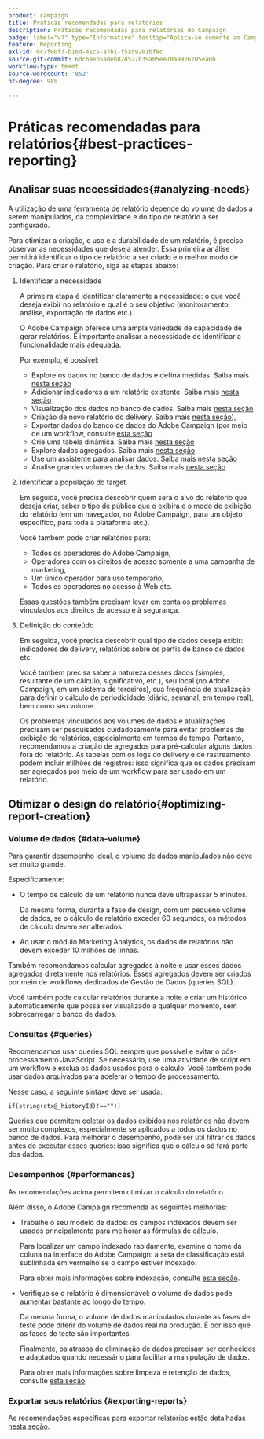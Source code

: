 ```yaml
---
product: campaign
title: Práticas recomendadas para relatórios
description: Práticas recomendadas para relatórios do Campaign
badge: label="v7" type="Informativo" tooltip="Aplica-se somente ao Campaign Classic v7"
feature: Reporting
exl-id: 0c7f00f3-b16d-41c5-a7b1-f5a59201bf8c
source-git-commit: 6dc6aeb5adeb82d527b39a05ee70a9926205ea0b
workflow-type: tm+mt
source-wordcount: '852'
ht-degree: 98%

---
```


# Práticas recomendadas para relatórios{#best-practices-reporting}



## Analisar suas necessidades{#analyzing-needs}

A utilização de uma ferramenta de relatório depende do volume de dados a serem manipulados, da complexidade e do tipo de relatório a ser configurado.

Para otimizar a criação, o uso e a durabilidade de um relatório, é preciso observar as necessidades que deseja atender. Essa primeira análise permitirá identificar o tipo de relatório a ser criado e o melhor modo de criação. Para criar o relatório, siga as etapas abaixo:

1. Identificar a necessidade

   A primeira etapa é identificar claramente a necessidade: o que você deseja exibir no relatório e qual é o seu objetivo (monitoramento, análise, exportação de dados etc.).

   O Adobe Campaign oferece uma ampla variedade de capacidade de gerar relatórios. É importante analisar a necessidade de identificar a funcionalidade mais adequada.

   Por exemplo, é possível:

   * Explore os dados no banco de dados e defina medidas. Saiba mais [nesta seção](../../reporting/using/ac-cubes.md)
   * Adicionar indicadores a um relatório existente. Saiba mais [nesta seção](../../reporting/using/about-reports-creation-in-campaign.md)
   * Visualização dos dados no banco de dados. Saiba mais [nesta seção](../../reporting/using/about-descriptive-analysis.md)
   * Criação de novo relatório do delivery. Saiba mais [nesta seção](../../reporting/using/about-reports-creation-in-campaign.md)),
   * Exportar dados do banco de dados do Adobe Campaign (por meio de um workflow, consulte [esta seção](../../workflow/using/about-workflows.md)
   * Crie uma tabela dinâmica. Saiba mais [nesta seção](../../reporting/using/creating-a-table.md#creating-a-breakdown-or-pivot-table)
   * Explore dados agregados. Saiba mais [nesta seção](../../reporting/using/ac-cubes.md)
   * Use um assistente para analisar dados. Saiba mais [nesta seção](../../reporting/using/about-descriptive-analysis.md)
   * Analise grandes volumes de dados. Saiba mais [nesta seção](../../reporting/using/about-reports-creation-in-campaign.md)

1. Identificar a população do target

   Em seguida, você precisa descobrir quem será o alvo do relatório que deseja criar, saber o tipo de público que o exibirá e o modo de exibição do relatório (em um navegador, no Adobe Campaign, para um objeto específico, para toda a plataforma etc.).

   Você também pode criar relatórios para:

   * Todos os operadores do Adobe Campaign,
   * Operadores com os direitos de acesso somente a uma campanha de marketing,
   * Um único operador para uso temporário,
   * Todos os operadores no acesso à Web etc.

   Essas questões também precisam levar em conta os problemas vinculados aos direitos de acesso e à segurança.

1. Definição do conteúdo

   Em seguida, você precisa descobrir qual tipo de dados deseja exibir: indicadores de delivery, relatórios sobre os perfis de banco de dados etc.

   Você também precisa saber a natureza desses dados (simples, resultante de um cálculo, significativo, etc.), seu local (no Adobe Campaign, em um sistema de terceiros), sua frequência de atualização para definir o cálculo de periodicidade (diário, semanal, em tempo real), bem como seu volume.

   Os problemas vinculados aos volumes de dados e atualizações precisam ser pesquisados cuidadosamente para evitar problemas de exibição de relatórios, especialmente em termos de tempo. Portanto, recomendamos a criação de agregados para pré-calcular alguns dados fora do relatório. As tabelas com os logs do delivery e de rastreamento podem incluir milhões de registros: isso significa que os dados precisam ser agregados por meio de um workflow para ser usado em um relatório.

## Otimizar o design do relatório{#optimizing-report-creation}

### Volume de dados {#data-volume}

Para garantir desempenho ideal, o volume de dados manipulados não deve ser muito grande.

Especificamente:

* O tempo de cálculo de um relatório nunca deve ultrapassar 5 minutos.

   Da mesma forma, durante a fase de design, com um pequeno volume de dados, se o cálculo de relatório exceder 60 segundos, os métodos de cálculo devem ser alterados.

* Ao usar o módulo Marketing Analytics, os dados de relatórios não devem exceder 10 milhões de linhas.

Também recomendamos calcular agregados à noite e usar esses dados agregados diretamente nos relatórios. Esses agregados devem ser criados por meio de workflows dedicados de Gestão de Dados (queries SQL).

Você também pode calcular relatórios durante a noite e criar um histórico automaticamente que possa ser visualizado a qualquer momento, sem sobrecarregar o banco de dados.

### Consultas {#queries}

Recomendamos usar queries SQL sempre que possível e evitar o pós-processamento JavaScript. Se necessário, use uma atividade de script em um workflow e exclua os dados usados para o cálculo. Você também pode usar dados arquivados para acelerar o tempo de processamento.

Nesse caso, a seguinte sintaxe deve ser usada:

```
if(string(ctx@_historyId)!==""))
```

Queries que permitem coletar os dados exibidos nos relatórios não devem ser muito complexos, especialmente se aplicados a todos os dados no banco de dados. Para melhorar o desempenho, pode ser útil filtrar os dados antes de executar esses queries: isso significa que o cálculo só fará parte dos dados.

### Desempenhos {#performances}

As recomendações acima permitem otimizar o cálculo do relatório.

Além disso, o Adobe Campaign recomenda as seguintes melhorias:

* Trabalhe o seu modelo de dados: os campos indexados devem ser usados principalmente para melhorar as fórmulas de cálculo.

   Para localizar um campo indexado rapidamente, examine o nome da coluna na interface do Adobe Campaign: a seta de classificação está sublinhada em vermelho se o campo estiver indexado.

   Para obter mais informações sobre indexação, consulte [esta seção](../../configuration/using/data-model-best-practices.md#indexes).

* Verifique se o relatório é dimensionável: o volume de dados pode aumentar bastante ao longo do tempo.

   Da mesma forma, o volume de dados manipulados durante as fases de teste pode diferir do volume de dados real na produção. É por isso que as fases de teste são importantes.

   Finalmente, os atrasos de eliminação de dados precisam ser conhecidos e adaptados quando necessário para facilitar a manipulação de dados.

   Para obter mais informações sobre limpeza e retenção de dados, consulte [esta seção](../../configuration/using/data-model-best-practices.md#data-retention).

### Exportar seus relatórios {#exporting-reports}

As recomendações específicas para exportar relatórios estão detalhadas [nesta seção](../../reporting/using/actions-on-reports.md#exporting-a-report).
